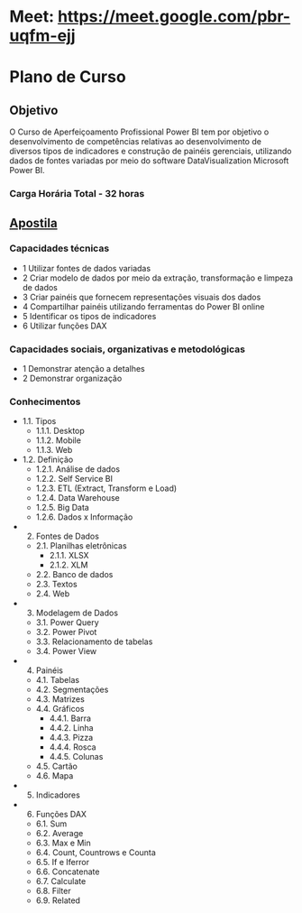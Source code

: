 # Meet: https://meet.google.com/pbr-uqfm-ejj

# Plano de Curso
## Objetivo
O Curso de Aperfeiçoamento Profissional Power BI tem por objetivo o desenvolvimento de competências relativas ao desenvolvimento de diversos tipos de indicadores e construção de painéis gerenciais, utilizando dados de fontes variadas por meio do software DataVisualization Microsoft Power BI.

### Carga Horária Total - 32 horas

## [Apostila](https://github.com/wellifabio/senai2023/blob/main/curso_power_bi/Apostila.pdf)

### Capacidades técnicas
- 1 Utilizar fontes de dados variadas
- 2 Criar modelo de dados por meio da extração, transformação e limpeza de dados
- 3 Criar painéis que fornecem representações visuais dos dados
- 4 Compartilhar painéis utilizando ferramentas do Power BI online
- 5 Identificar os tipos de indicadores
- 6 Utilizar funções DAX

### Capacidades sociais, organizativas e metodológicas
- 1 Demonstrar atenção a detalhes
- 2 Demonstrar organização
  
### Conhecimentos
- 1.1. Tipos
  - 1.1.1. Desktop
  - 1.1.2. Mobile
  - 1.1.3. Web
- 1.2. Definição
  - 1.2.1. Análise de dados
  - 1.2.2. Self Service BI
  - 1.2.3. ETL (Extract, Transform e Load)
  - 1.2.4. Data Warehouse
  - 1.2.5. Big Data
  - 1.2.6. Dados x Informação
- 2.	Fontes de Dados
  - 2.1.	Planilhas eletrônicas
    - 2.1.1.	XLSX
    - 2.1.2.	XLM
  - 2.2.	Banco de dados
  - 2.3.	Textos
  - 2.4.	Web
- 3.	Modelagem de Dados
  - 3.1.	Power Query
  - 3.2.	Power Pivot
  - 3.3.	Relacionamento de tabelas
  - 3.4.	Power View
- 4.	Painéis
  - 4.1.	Tabelas
  - 4.2.	Segmentações
  - 4.3.	Matrizes
  - 4.4.	Gráficos
    - 4.4.1.	Barra
    - 4.4.2.	Linha
    - 4.4.3.	Pizza
    - 4.4.4.	Rosca
    - 4.4.5.	Colunas
  - 4.5.	Cartão
  - 4.6.	Mapa
- 5.	Indicadores
- 6.	Funções DAX
  - 6.1.	Sum
  - 6.2.	Average
  - 6.3.	Max e Min
  - 6.4.	Count, Countrows e Counta
  - 6.5.	If e Iferror
  - 6.6.	Concatenate
  - 6.7.	Calculate
  - 6.8.	Filter
  - 6.9.	Related
 
